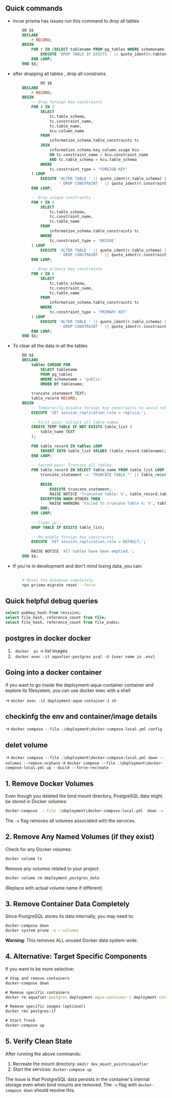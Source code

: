 ## Quick commands
- incse prisma has issues run this command to drop all tables
    ```sql
        DO $$ 
        DECLARE
            r RECORD;
        BEGIN
            FOR r IN (SELECT tablename FROM pg_tables WHERE schemaname = current_schema()) LOOP
                EXECUTE 'DROP TABLE IF EXISTS ' || quote_ident(r.tablename) || ' CASCADE';
            END LOOP;
        END $$;
    ```
- after dropping all tables , drop all constrains
    ```sql
                DO $$
        DECLARE
            r RECORD;
        BEGIN
            -- Drop foreign key constraints
            FOR r IN (
                SELECT 
                    tc.table_schema, 
                    tc.constraint_name, 
                    tc.table_name, 
                    kcu.column_name
                FROM 
                    information_schema.table_constraints tc
                JOIN 
                    information_schema.key_column_usage kcu 
                    ON tc.constraint_name = kcu.constraint_name
                    AND tc.table_schema = kcu.table_schema
                WHERE 
                    tc.constraint_type = 'FOREIGN KEY'
            ) LOOP
                EXECUTE 'ALTER TABLE ' || quote_ident(r.table_schema) || '.' || quote_ident(r.table_name) || 
                        ' DROP CONSTRAINT ' || quote_ident(r.constraint_name) || ';';
            END LOOP;

            -- Drop unique constraints
            FOR r IN (
                SELECT 
                    tc.table_schema, 
                    tc.constraint_name,
                    tc.table_name
                FROM 
                    information_schema.table_constraints tc
                WHERE 
                    tc.constraint_type = 'UNIQUE'
            ) LOOP
                EXECUTE 'ALTER TABLE ' || quote_ident(r.table_schema) || '.' || quote_ident(r.table_name) || 
                        ' DROP CONSTRAINT ' || quote_ident(r.constraint_name) || ';';
            END LOOP;

            -- Drop primary key constraints
            FOR r IN (
                SELECT 
                    tc.table_schema, 
                    tc.constraint_name, 
                    tc.table_name
                FROM 
                    information_schema.table_constraints tc
                WHERE 
                    tc.constraint_type = 'PRIMARY KEY'
            ) LOOP
                EXECUTE 'ALTER TABLE ' || quote_ident(r.table_schema) || '.' || quote_ident(r.table_name) || 
                        ' DROP CONSTRAINT ' || quote_ident(r.constraint_name) || ';';
            END LOOP;
        END $$;
    ```
- To clear all the data in all the tables 
    ```sql
        DO $$
        DECLARE
            tables CURSOR FOR
                SELECT tablename
                FROM pg_tables
                WHERE schemaname = 'public'
                ORDER BY tablename;
            
            truncate_statement TEXT;
            table_record RECORD;
        BEGIN
            -- Temporarily disable foreign key constraints to avoid relationship conflicts
            EXECUTE 'SET session_replication_role = replica;';
            
            -- First pass: Collect all table names
            CREATE TEMP TABLE IF NOT EXISTS table_list (
                table_name TEXT
            );
            
            FOR table_record IN tables LOOP
                INSERT INTO table_list VALUES (table_record.tablename);
            END LOOP;
            
            -- Second pass: Truncate all tables
            FOR table_record IN SELECT table_name FROM table_list LOOP
                truncate_statement := 'TRUNCATE TABLE "' || table_record.table_name || '" CASCADE;';
                
                BEGIN
                    EXECUTE truncate_statement;
                    RAISE NOTICE 'Truncated table: %', table_record.table_name;
                EXCEPTION WHEN OTHERS THEN
                    RAISE WARNING 'Failed to truncate table %: %', table_record.table_name, SQLERRM;
                END;
            END LOOP;
            
            -- Clean up
            DROP TABLE IF EXISTS table_list;
            
            -- Re-enable foreign key constraints
            EXECUTE 'SET session_replication_role = DEFAULT;';
            
            RAISE NOTICE 'All tables have been emptied.';
        END $$;
    ```



- If you're in development and don't mind losing data, you can:
    ```bash
       
        # Reset the database completely
        npx prisma migrate reset --force
    ```

## Quick helpful debug queries

```sql
select pubkey_hash from revision;
select file_hash, reference_count from file;
select file_hash, reference_count from file_index;
```
## postgres in docker  docker 

1. ` docker  ps` -> list images
2. ` docker exec -it aquafier-postgres psql -U {user name in .env}`



## Going into a docker container

if you want to go inside the deployment-aqua-container container and explore its filesystem, you can use docker exec with a shell

->  `docker exec -it deployment-aqua-container-1 sh`

## checkinfg the env and container/image details
-> `docker compose --file .\deployment\docker-compose-local.yml config`

## delet volume
-> `docker compose --file .\deployment\docker-compose-local.yml down --volumes --remove-orphans`
-> `docker compose --file .\deployment\docker-compose-local.yml up --build --force-recreate`

## 1. Remove Docker Volumes
Even though you deleted the bind mount directory, PostgreSQL data might be stored in Docker volumes:

```cmd
docker-compose  --file .\deployment\docker-compose-local.yml  down -v
```

The `-v` flag removes all volumes associated with the services.

## 2. Remove Any Named Volumes (if they exist)
Check for any Docker volumes:
```cmd
docker volume ls
```

Remove any volumes related to your project:
```cmd
docker volume rm deployment_postgres_data
```
(Replace with actual volume name if different)

## 3. Remove Container Data Completely
Since PostgreSQL stores its data internally, you may need to:

```cmd
docker-compose down
docker system prune -a --volumes
```

**Warning**: This removes ALL unused Docker data system-wide.

## 4. Alternative: Target Specific Components
If you want to be more selective:

```cmd
# Stop and remove containers
docker-compose down

# Remove specific containers
docker rm aquafier-postgres deployment-aqua-container-1 deployment-s3storage-1

# Remove specific images (optional)
docker rmi postgres:17

# Start fresh
docker-compose up
```

## 5. Verify Clean State
After running the above commands:
1. Recreate the mount directory: `mkdir dev_mount_points\aquafier`
2. Start the services: `docker-compose up`

The issue is that PostgreSQL data persists in the container's internal storage even when bind mounts are removed. The `-v` flag with `docker-compose down` should resolve this.